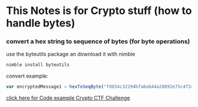 # This Notes is for Crypto stuff (how to handle bytes)

### convert a hex string to sequence of bytes (for byte operations)
use the byteutils package an download it with nimble
```sh
nimble install byteutils
```
convert example:
```nim
var encryptedMessage1 = hexToSeqByte("fd034c32294bfa6ab44a28892e75c4f24d8e71b41cfb9a81a634b90e6238443a813a3d34")
```
[click here for Code example Crypto CTF Challenge](sol.nims)

